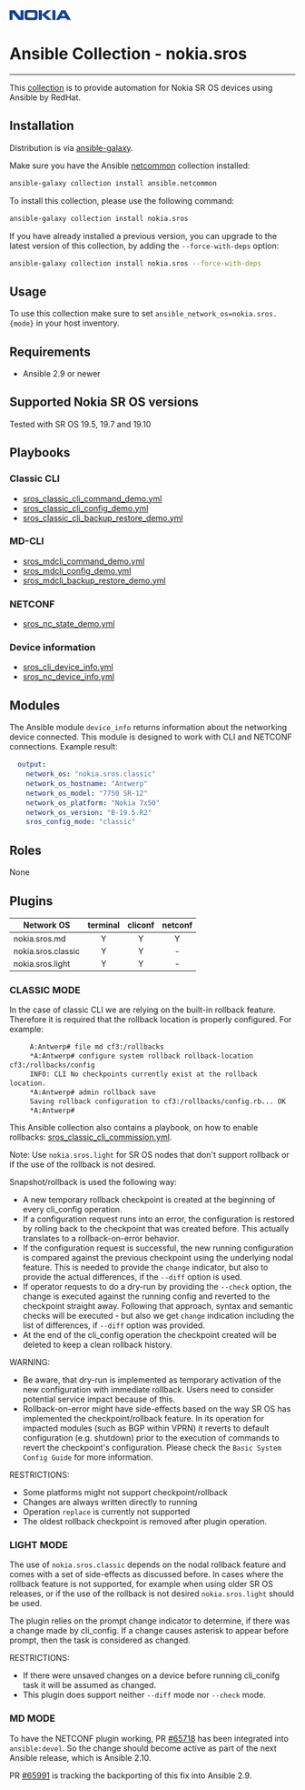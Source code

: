 ![NOKIA](Logo_Nokia.png)
# Ansible Collection - nokia.sros

***

This [collection](https://galaxy.ansible.com/nokia/sros) is to provide automation for Nokia SR OS devices using Ansible by RedHat.

## Installation
Distribution is via [ansible-galaxy](https://galaxy.ansible.com/).

Make sure you have the Ansible [netcommon](https://galaxy.ansible.com/ansible/netcommon) collection installed:
```bash
ansible-galaxy collection install ansible.netcommon
```

To install this collection, please use the following command:
```bash
ansible-galaxy collection install nokia.sros
```

If you have already installed a previous version, you can  upgrade to the latest version of this collection, by adding the `--force-with-deps` option:
```bash
ansible-galaxy collection install nokia.sros --force-with-deps
```

## Usage
To use this collection make sure to set `ansible_network_os=nokia.sros.{mode}` in your host inventory.

## Requirements
* Ansible 2.9 or newer

## Supported Nokia SR OS versions
Tested with SR OS 19.5, 19.7 and 19.10

## Playbooks
### Classic CLI
* [sros_classic_cli_command_demo.yml](https://raw.githubusercontent.com/nokia/ansible-networking-collections/master/sros/playbooks/sros_classic_cli_command_demo.yml)
* [sros_classic_cli_config_demo.yml](https://raw.githubusercontent.com/nokia/ansible-networking-collections/master/sros/playbooks/sros_classic_cli_config_demo.yml)
* [sros_classic_cli_backup_restore_demo.yml](https://raw.githubusercontent.com/nokia/ansible-networking-collections/master/sros/playbooks/sros_classic_cli_backup_restore_demo.yml)
### MD-CLI
* [sros_mdcli_command_demo.yml](https://raw.githubusercontent.com/nokia/ansible-networking-collections/master/sros/playbooks/sros_mdcli_command_demo.yml)
* [sros_mdcli_config_demo.yml](https://raw.githubusercontent.com/nokia/ansible-networking-collections/master/sros/playbooks/sros_mdcli_config_demo.yml)
* [sros_mdcli_backup_restore_demo.yml](https://raw.githubusercontent.com/nokia/ansible-networking-collections/master/sros/playbooks/sros_mdcli_backup_restore_demo.yml)
### NETCONF
* [sros_nc_state_demo.yml](https://raw.githubusercontent.com/nokia/ansible-networking-collections/master/sros/playbooks/sros_nc_state_demo.yml)
### Device information
* [sros_cli_device_info.yml](https://raw.githubusercontent.com/nokia/ansible-networking-collections/master/sros/playbooks/sros_cli_device_info.yml)
* [sros_nc_device_info.yml](https://raw.githubusercontent.com/nokia/ansible-networking-collections/master/sros/playbooks/sros_nc_device_info.yml)

## Modules
The Ansible module `device_info` returns information about the networking device connected. This module is designed to work with CLI and NETCONF connections.
Example result:
```yaml
  output:
    network_os: "nokia.sros.classic"
    network_os_hostname: "Antwerp"
    network_os_model: "7750 SR-12"
    network_os_platform: "Nokia 7x50"
    network_os_version: "B-19.5.R2"
    sros_config_mode: "classic"
```

## Roles
None

## Plugins
|     Network OS      | terminal | cliconf | netconf |
|---------------------|:--------:|:-------:|:-------:|
| nokia.sros.md       |     Y    |    Y    |    Y    |
| nokia.sros.classic  |     Y    |    Y    |    -    |
| nokia.sros.light    |     Y    |    Y    |    -    |


### CLASSIC MODE
In the case of classic CLI we are relying on the built-in rollback feature.
Therefore it is required that the rollback location is properly configured.
For example:
```
     A:Antwerp# file md cf3:/rollbacks
     *A:Antwerp# configure system rollback rollback-location cf3:/rollbacks/config
     INFO: CLI No checkpoints currently exist at the rollback location.
     *A:Antwerp# admin rollback save
     Saving rollback configuration to cf3:/rollbacks/config.rb... OK
     *A:Antwerp#
```

This Ansible collection also contains a playbook, on how to enable rollbacks:
[sros_classic_cli_commission.yml](https://raw.githubusercontent.com/nokia/ansible-networking-collections/master/sros/playbooks/sros_classic_cli_commission.yml).

Note: Use `nokia.sros.light` for SR OS nodes that don't support rollback or if the use of the
rollback is not desired.


Snapshot/rollback is used the following way:
* A new temporary rollback checkpoint is created at the beginning of every
  cli_config operation.
* If a configuration request runs into an error, the configuration is restored
  by rolling back to the checkpoint that was created before. This actually
  translates to a rollback-on-error behavior.
* If the configuration request is successful, the new running configuration is
  compared against the previous checkpoint using the underlying nodal feature.
  This is needed to provide the `change` indicator, but also to provide the
  actual differences, if the `--diff` option is used.
* If operator requests to do a dry-run by providing the `--check` option,
  the change is executed against the running config and reverted to the
  checkpoint straight away. Following that approach, syntax and
  semantic checks will be executed - but also we get `change` indication
  including the list of differences, if `--diff` option was provided.
* At the end of the cli_config operation the checkpoint created will be
  deleted to keep a clean rollback history.

WARNING:
* Be aware, that dry-run is implemented as temporary activation of the
  new configuration with immediate rollback. Users need to consider potential
  service impact because of this.
* Rollback-on-error might have side-effects based on the way SR OS has implemented
  the checkpoint/rollback feature. In its operation for impacted modules (such
  as BGP within VPRN) it reverts to default configuration (e.g. shutdown) prior
  to the execution of commands to revert the checkpoint's configuration. Please
  check the `Basic System Config Guide` for more information.

RESTRICTIONS:
* Some platforms might not support checkpoint/rollback
* Changes are always written directly to running
* Operation `replace` is currently not supported
* The oldest rollback checkpoint is removed after plugin operation.


### LIGHT MODE
The use of `nokia.sros.classic` depends on the nodal rollback feature and comes with
a set of side-effects as discussed before. In cases where the rollback feature is not
supported, for example when using older SR OS releases, or if the use of the rollback
is not desired `nokia.sros.light` should be used.

The plugin relies
on the prompt change indicator to determine, if there was a change made by cli_config.
If a change causes asterisk to appear before prompt, then the task is considered as changed.

RESTRICTIONS:
* If there were unsaved changes on a device before running cli_conifg task it will be assumed as changed.
* This plugin does support neither `--diff` mode nor `--check` mode.


### MD MODE
To have the NETCONF plugin working, PR [#65718](https://github.com/ansible/ansible/pull/65718) has been integrated into `ansible:devel`. So the change should become active as part of the next Ansible release, which is Ansible 2.10.

PR [#65991](https://github.com/ansible/ansible/pull/65991) is tracking the backporting of this fix into Ansible 2.9.
